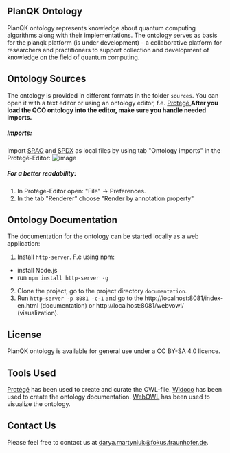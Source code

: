 ## PlanQK Ontology
PlanQK ontology represents knowledge about quantum computing algorithms along with their implementations. The ontology serves as basis for the planqk platform (is under development)  - a collaborative platform for researchers and practitioners to support collection and development of knowledge on the field of quantum computing.

## Ontology Sources
The ontology is provided in different formats in the folder `sources`. You can open it with a text editor or using an ontology editor, f.e. [Protégé ](https://protege.stanford.edu/)
**After you load the QCO ontology into the editor, make sure you handle needed imports.**  
##### Imports:  
Import [SRAO](https://github.com/PlanQK/semantic-services/blob/master/sources/srao_edited.owl) and [SPDX](https://github.com/PlanQK/semantic-services/blob/master/sources/spdx.ttl) as local files by using tab "Ontology imports" in the Protégé-Editor:
   ![image](https://github.com/PlanQK/semantic-services/assets/63393143/6d040389-c409-4c05-b376-a3075a4b7540)

##### For a better readability:  
1) In Protégé-Editor open: "File" -> Preferences.
2) In the tab "Renderer" choose "Render by annotation property"


## Ontology Documentation
The documentation for the ontology can be started locally as a web application:
1. Install `http-server`. F.e using npm: 
  *  install Node.js
  *  run `npm install http-server -g`
2. Clone the project, go to the project directory `documentation`.
3. Run `http-server -p 8081 -c-1` and go to the http://localhost:8081/index-en.html (documentation) or http://localhost:8081/webvowl/ (visualization).

## License
PlanQK ontology is available for general use under a CC BY-SA 4.0 licence.

## Tools Used
[Protégé](https://protege.stanford.edu/) has been used to create and curate the OWL-file.
[Widoco](https://github.com/dgarijo/Widoco) has been used to create the ontology documentation.
[WebOWL](http://vowl.visualdataweb.org/webvowl.html) has been used to visualize the ontology.

## Contact Us
Please feel free to contact us at darya.martyniuk@fokus.fraunhofer.de.
